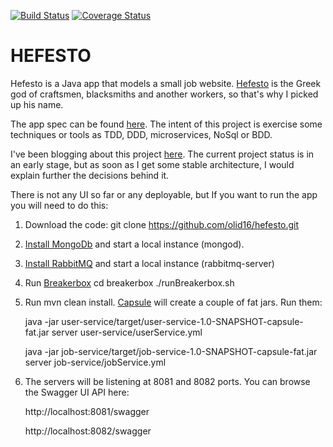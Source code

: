 [![Build Status](https://travis-ci.org/olid16/hefesto.svg?branch=master)](https://travis-ci.org/olid16/hefesto)
[![Coverage Status](https://img.shields.io/coveralls/olid16/hefesto.svg)](https://coveralls.io/r/olid16/hefesto)

# HEFESTO
Hefesto is a Java app that models a small job website. [Hefesto](http://en.wikipedia.org/wiki/Hephaestus) is the Greek god of craftsmen, blacksmiths and another workers, so that's why I picked up his name.

The app spec can be found [here](https://github.com/TheLadders/object-calisthenics#exercise). The intent of this project is exercise some techniques or tools as TDD, DDD, microservices, NoSql or BDD.

I've been blogging about this project [here](olid16.github.io). The current project status is in an early stage, but as soon as I get some stable architecture, I would explain further the decisions behind it.

There is not any UI so far or any deployable, but If you want to run the app you will need to do this:

1. Download the code: git clone https://github.com/olid16/hefesto.git
2. [Install MongoDb](http://docs.mongodb.org/manual/installation/) and start a local instance (mongod).
3. [Install RabbitMQ](http://www.rabbitmq.com/) and start a local instance (rabbitmq-server)
4. Run [Breakerbox](https://github.com/yammer/breakerbox)
	cd breakerbox
	./runBreakerbox.sh
5. Run mvn clean install. [Capsule](https://github.com/puniverse/capsule) will create a couple of fat jars. Run them:
    
    java -jar user-service/target/user-service-1.0-SNAPSHOT-capsule-fat.jar server user-service/userService.yml
    
    java -jar job-service/target/job-service-1.0-SNAPSHOT-capsule-fat.jar server job-service/jobService.yml
6. The servers will be listening at 8081 and 8082 ports. You can browse the Swagger UI API here:

	http://localhost:8081/swagger
	
	http://localhost:8082/swagger
